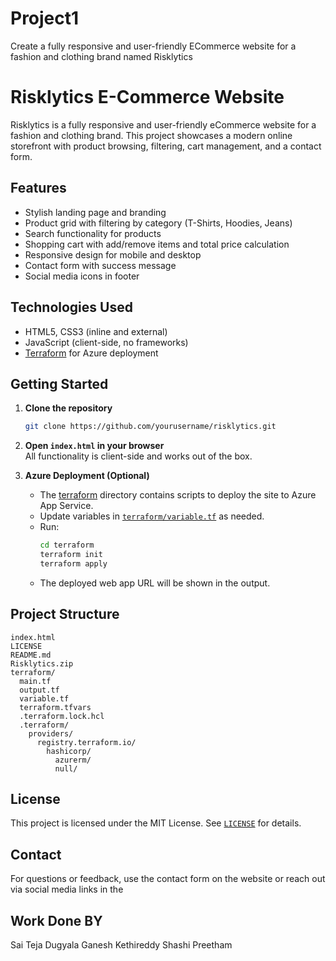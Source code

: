 # Project1
Create a fully responsive and user-friendly ECommerce website for a fashion and clothing brand named Risklytics
# Risklytics E-Commerce Website

Risklytics is a fully responsive and user-friendly eCommerce website for a fashion and clothing brand. This project showcases a modern online storefront with product browsing, filtering, cart management, and a contact form.

## Features

- Stylish landing page and branding
- Product grid with filtering by category (T-Shirts, Hoodies, Jeans)
- Search functionality for products
- Shopping cart with add/remove items and total price calculation
- Responsive design for mobile and desktop
- Contact form with success message
- Social media icons in footer

## Technologies Used

- HTML5, CSS3 (inline and external)
- JavaScript (client-side, no frameworks)
- [Terraform](terraform/) for Azure deployment

## Getting Started

1. **Clone the repository**
   ```sh
   git clone https://github.com/yourusername/risklytics.git
   ```

2. **Open `index.html` in your browser**  
   All functionality is client-side and works out of the box.

3. **Azure Deployment (Optional)**
   - The [terraform](terraform/) directory contains scripts to deploy the site to Azure App Service.
   - Update variables in [`terraform/variable.tf`](terraform/variable.tf) as needed.
   - Run:
     ```sh
     cd terraform
     terraform init
     terraform apply
     ```
   - The deployed web app URL will be shown in the output.

## Project Structure

```
index.html
LICENSE
README.md
Risklytics.zip
terraform/
  main.tf
  output.tf
  variable.tf
  terraform.tfvars
  .terraform.lock.hcl
  .terraform/
    providers/
      registry.terraform.io/
        hashicorp/
          azurerm/
          null/
```

## License

This project is licensed under the MIT License. See [`LICENSE`](LICENSE) for details.

## Contact

For questions or feedback, use the contact form on the website or reach out via social media links in the


 ## Work Done BY
 Sai Teja Dugyala
 Ganesh Kethireddy
 Shashi Preetham